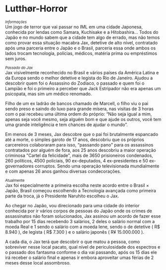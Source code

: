 # Lutthør-Horror
<sup>_Informações_</sup> <br>
 Um jogo de terror que vai passar no IML em uma cidade Japonesa, conhecida por lendas como Samara, Kuchisake e a Hitobashira… Todos do Japão e no mundo sabem que a cidade tem algo de errado, mas não temos como provar essa situação macabra
 Jax, detetive de alto nível, contratado após uma parceria entre o Japão e o Brasil, parceria essa onde ambos os lados trocam tecnologia, polícias, médicos, matéria prima ou empréstimos sem juros. 

<sup>_Passado do Jax_</sup> <br>
 Jax visivelmente reconhecido no Brasil e vários países da América Latina e da Europa sendo o melhor detetive e legista do Rio de Janeiro. Ajudou a descobrir quem foi o Assassino do Zodíaco, o passado e quem foi o Lampião e foi o primeiro a perceber que Jack Estripador não era apenas um psicopata, mas sim um médico renomado.

  Filho de um ex ladrão de bancos chamado de Marcell, o filho viu o pai sendo preso e saindo do luxo para grande mísera, nas visitas de 3 horas com o pai recebeu uma última ordem do próprio: “Não seja igual a mim, apenas seja você mesmo, seja alguém bom e que ajude os outros, você tem uma grande inteligência e tem chances de ajudar o mundo”.

  Em menos de 3 meses, Jax descobre que o pai foi brutalmente espancado até a morte, o simples garoto de 17 anos, descobriu que os próprios carcereiros colaboraram para isso, “passando pano" para os assassinos contratados por alguém de fora, aos 25 anos descobriu a maior operação criminosa "Cartel da felicidade", mais de 3650 prisioneiros condenados, 260 políticos, 4500 policiais, 90 ex-deputados, 4 ex-presidentes e 50 ex-governadores corruptos. Sendo uma operação televisionada mundialmente e com apenas 26 anos ganhou diversas condecorações.

<sup>Atualmente</sup> <br>
 Jax foi especialmente a primeira escolha neste acordo entre o Brasil × Japão, Brasil começou escolhendo a Tecnologia avançada como primeira parte da troca, já o Presidente Naruhito escolheu o Jax.

 Ao chegar no Japão, vou direcionado para uma cidade do interior conhecida por ir vários corpos de pessoas do Japão onde os crimes de assassinatos não foram solucionados, Jax assinou um acordo de fazer esse trabalho por 15 dias recebendo 3 salários, 2 deles o salário normal com a moeda Real e 1 sendo o salário com a moeda Iene, sendo o de detetive ( R$ 8.940 ), de legista ( R$ 7.300 ) e o salário japonês ( R¥ 15.000.000 ).

  A cada dia, o Jax terá que descobrir o que matou a pessoa, como sobreviver nesse local pacato, qual nível de periculosidade dos espectros e o passado dos fantasma conforme o dia vai passando, após os 15 dias ele irá receber o salário final e apenas ir embora aproveitar umas férias de 2 meses desse local assombroso.
